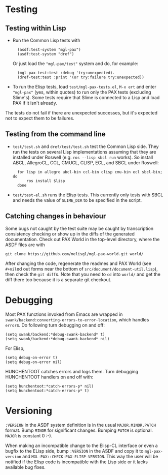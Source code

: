 Testing
=======

Testing within Lisp
-------------------

- Run the Common Lisp tests with

        (asdf:test-system "mgl-pax")
        (asdf:test-system "dref")

    Or just load the `"mgl-pax/test"` system and do, for example:

        (mgl-pax-test:test :debug 'try:unexpected).
        (dref-test:test :print '(or try:failure try:unexpected))

- To run the Elisp tests, load `test/mgl-pax-tests.el`, `M-x ert` and
  enter `"mgl-pax"` (yes, within quotes) to run only the PAX tests
  (excluding Slime's). Some tests require that Slime is connected to a
  Lisp and load PAX if it isn't already.

The tests do not fail if there are unexpected successes, but it's
expected not to expect them to be failures.

Testing from the command line
-----------------------------

- `test/test.sh` and `dref/test/test.sh` test the Common Lisp side.
  They run the tests on several Lisp implementations assuming that
  they are installed under Roswell (e.g. `ros --lisp sbcl run` works).
  So install ABCL, AllegroCL, CCL, CMUCL, CLISP, ECL, and SBCL under
  Roswell:

        for lisp in allegro abcl-bin ccl-bin clisp cmu-bin ecl sbcl-bin; do
            ros install $lisp
        done

- `test/test-el.sh` runs the Elisp tests. This currently only tests
  with SBCL and needs the value of `SLIME_DIR` to be specified in the
  script.

Catching changes in behaviour
-----------------------------

Some bugs not caught by the test suite may be caught by transcription
consistency checking or show up in the diffs of the generated
documentation. Check out PAX World in the top-level directory, where
the ASDF files are with

    git clone https://github.com/melisgl/mgl-pax-world.git world/

After changing the code, regenerate the readmes and PAX World (see
`#+nil`ed out forms near the bottom of
`src/document/document-util.lisp`), then check the `git diff`s. Note
that you need to `cd` into `world/` and get the diff there too because
it is a separate git checkout.


Debugging
=========

Most PAX functions invoked from Emacs are wrapped in
`swank/backend:converting-errors-to-error-location`, which handles
`error`s. Do following turn debugging on and off:

    (setq swank/backend:*debug-swank-backend* t)
    (setq swank/backend:*debug-swank-backend* nil)

For Elisp,

    (setq debug-on-error t)
    (setq debug-on-error nil)

HUNCHENTOOT catches errors and logs them. Turn debugging HUNCHENTOOT
handlers on and off with:

    (setq hunchentoot:*catch-errors-p* nil)
    (setq hunchentoot:*catch-errors-p* t)


Versioning
==========

`:VERSION` in the ASDF system definition is in the usual
`MAJOR.MINOR.PATCH` format. Bump `MINOR` for significant changes.
Bumping `PATCH` is optional. `MAJOR` is constant 0 :-).

When making an incompatible change to the Elisp-CL interface or even a
bugfix to the ELisp side, bump `:VERSION` in the ASDF and copy it to
`mgl-pax-version` and `MGL-PAX::CHECK-PAX-ELISP-VERSION`. This way the
user will be notified if the Elisp code is incompatible with the Lisp
side or it lacks available bug fixes.

